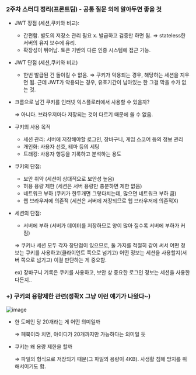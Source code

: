 ### 2주차 스터디 정리(프론트팀) - 공통 질문 외에 알아두면 좋을 것

- JWT 장점 (세션,쿠키와 비교):
    - 간편함. 별도의 저장소 관리 필요 x. 발급하고 검증만 하면 됨. ⇒ stateless한 서버의 유지 보수에 유리.
    - 확장성이 뛰어남. 토큰 기반의 다른 인증 시스템에 접근 가능.
- JWT 단점 (세션,쿠키와 비교)
    - 한번 발급된 건 돌이킬 수 없음. ⇒ 쿠키가 악용되는 경우, 해당하는 세션을 지우면 됨. 근데 JWT가 악용되는 경우, 유효기간이 남아있는 한 그걸 막을 수가 없는 것.
- 크롬으로 남긴 쿠키를 인터넷 익스플로러에서 사용할 수 있을까?

    ⇒ 아니다. 브라우저마다 저장되는 것이 다르기 때문에 쓸 수 없음.

- 쿠키의 사용 목적
    - 세션 관리: 서버에 저장해야할 로그인, 장바구니, 게임 스코어 등의 정보 관리
    - 개인화: 사용자 선호, 테마 등의 세팅
    - 트래킹: 사용자 행등을 기록하고 분석하는 용도
- 쿠키의 단점:
    - 보안 취약 (세션이 상대적으로 보안성 높음)
    - 허용 용량 제한 (세션은 서버 용량만 충분하면 제한 없음)
    - 네트워크 부하 (쿠키가 한두개면 그렇다치는데, 많으면 네트워크 부하 큼)
    - 웹 브라우저에 의존적 (세션은 서버에 저장되므로 웹 브라우저에 의존적X)
- 세션의 단점:
    - 서버에 부하 (서버가 데이터를 저장하므로 양이 많아 질수록 서버에 부하가 커짐)

    ⇒ 쿠키나 세션 모두 각자 장단점이 있으므로, 둘 가지를 적절히 같이 써서 어떤 정보는 쿠키를 사용하고(클라이언트 쪽으로 넘기고) 어떤 정보는 세션을 사용할지(서버 쪽으로 넘기고) 이걸 판단하는 게 중요함.

    ex) 장바구니 기록은 쿠키를 사용하고, 보안 상 중요한 로그인 정보는 세션을 사용한다든지..

### +) 쿠키의 용량제한 관련(정확X 그냥 이런 얘기가 나왔다~)

![image](https://user-images.githubusercontent.com/80836908/113498856-be234380-954b-11eb-98dc-41bc00928fb9.png)

- 한 도메인 당 20개라는 게 어떤 의미일까

    ⇒ 페북이라 치면, 아이디가 20개까지만 가능하다는 의미일 듯

- 쿠키는 왜 용량 제한을 할까

    ⇒ 파일의 형식으로 저장되기 때문(그 파일의 용량이 4KB). 사생활 침해 방지를 위해서이기도 함.
